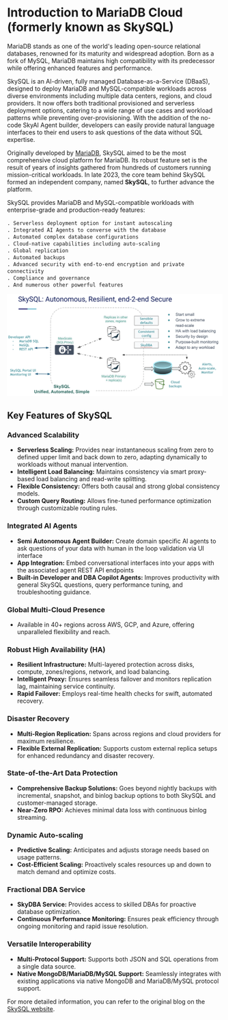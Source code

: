 # **Introduction to MariaDB Cloud (formerly known as SkySQL)**


MariaDB stands as one of the world's leading open-source relational databases, renowned for its maturity and widespread adoption. Born as a fork of MySQL, MariaDB maintains high compatibility with its predecessor while offering enhanced features and performance.

SkySQL is an AI-driven, fully managed Database-as-a-Service (DBaaS), designed to deploy MariaDB and MySQL-compatible workloads across diverse environments including multiple data centers, regions, and cloud providers. It now offers both traditional provisioned and serverless deployment options, catering to a wide range of use cases and workload patterns while preventing over-provisioning.  With the addition of the no-code SkyAI Agent builder, developers can easily provide natural language interfaces to their end users to ask questions of the data without SQL expertise.

Originally developed by [MariaDB](http://mariadb.com), SkySQL aimed to be the most comprehensive cloud platform for MariaDB. Its robust feature set is the result of years of insights gathered from hundreds of customers running mission-critical workloads. In late 2023, the core team behind SkySQL formed an independent company, named  **SkySQL**, to further advance the platform.

SkySQL provides MariaDB and MySQL-compatible workloads with enterprise-grade and production-ready features:

    . Serverless deployment option for instant autoscaling
    . Integrated AI Agents to converse with the database
    . Automated complex database configurations
    . Cloud-native capabilities including auto-scaling
    . Global replication
    . Automated backups
    . Advanced security with end-to-end encryption and private connectivity
    . Compliance and governance
    . And numerous other powerful features

[![architecture](architecture.png)](architecture.png)

## **Key Features of SkySQL**

### **Advanced Scalability**
- **Serverless Scaling:** Provides near instantaneous scaling from zero to defined upper limit and back down to zero, adapting dynamically to workloads without manual intervention.
- **Intelligent Load Balancing:** Maintains consistency via smart proxy-based load balancing and read-write splitting.
- **Flexible Consistency:** Offers both causal and strong global consistency models.
- **Custom Query Routing:** Allows fine-tuned performance optimization through customizable routing rules.

### **Integrated AI Agents**
- **Semi Autonomous Agent Builder:** Create domain specific AI agents to ask questions of your data with human in the loop validation via UI interface
- **App Integration:** Embed conversational interfaces into your apps with the associated agent REST API endpoints
- **Built-in Developer and DBA Copilot Agents:** Improves productivity with general SkySQL questions, query performance tuning, and troubleshooting guidance.

### **Global Multi-Cloud Presence**
- Available in 40+ regions across AWS, GCP, and Azure, offering unparalleled flexibility and reach.

### **Robust High Availability (HA)**
- **Resilient Infrastructure:** Multi-layered protection across disks, compute, zones/regions, network, and load balancing.
- **Intelligent Proxy:** Ensures seamless failover and monitors replication lag, maintaining service continuity.
- **Rapid Failover:** Employs real-time health checks for swift, automated recovery.

### **Disaster Recovery**
- **Multi-Region Replication:** Spans across regions and cloud providers for maximum resilience.
- **Flexible External Replication:** Supports custom external replica setups for enhanced redundancy and disaster recovery.

### **State-of-the-Art Data Protection**
- **Comprehensive Backup Solutions:** Goes beyond nightly backups with incremental, snapshot, and binlog backup options to both SkySQL and customer-managed storage.
- **Near-Zero RPO:** Achieves minimal data loss with continuous binlog streaming.

### **Dynamic Auto-scaling**
- **Predictive Scaling:** Anticipates and adjusts storage needs based on usage patterns.
- **Cost-Efficient Scaling:** Proactively scales resources up and down to match demand and optimize costs.

### **Fractional DBA Service**
- **SkyDBA Service:** Provides access to skilled DBAs for proactive database optimization.
- **Continuous Performance Monitoring:** Ensures peak efficiency through ongoing monitoring and rapid issue resolution.

### **Versatile Interoperability**
- **Multi-Protocol Support:** Supports both JSON and SQL operations from a single data source.
- **Native MongoDB/MariaDB/MySQL Support:** Seamlessly integrates with existing applications via native MongoDB and MariaDB/MySQL protocol support.


For more detailed information, you can refer to the original blog on the [SkySQL website](https://skysql.com/2024/03/12/optimizing-database-resilience-and-cost-a-deep-dive-into-skysqls-unique-features/).
